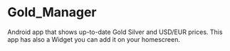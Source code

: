# Gold_Manager
Android app that shows up-to-date Gold Silver and USD/EUR prices.
This app has also a Widget you can add it on your homescreen.
